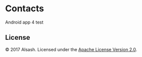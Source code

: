# Contacts
Android app 4 test

## License
© 2017 Alsash. Licensed under the [Apache License Version 2.0](/../../blob/master/LICENSE).
